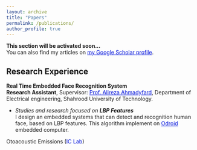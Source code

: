 ```yaml
---
layout: archive
title: "Papers"
permalink: /publications/
author_profile: true
---
```


**This section will be activated soon...** <br>
You can also find my articles on <a href="https://scholar.google.com/" style="color: #0011DB;">my Google Scholar profile</a>.


## Research Experience
**Real Time Embedded Face Recognition System** <br>
**Research Assistant**, Supervisor: <a href="https://shahroodut.ac.ir/en/as/?id=S036" style="color: #0011DB;">Prof. Alireza Ahmadyfard</a>, Department of Electrical engineering, Shahrood University of Technology. <br>
   * _Studies and research focused on **LBP Features**_ <br>
   I design an embedded systems that can detect and recognition human face, based on LBP
   features. This algorithm implement on <a href="https://www.hardkernel.com/" style="color: #0011DB;">Odroid</a> embedded computer.



Otoacoustic Emissions (<span style="color: #0011DB">IC Lab</span>)
